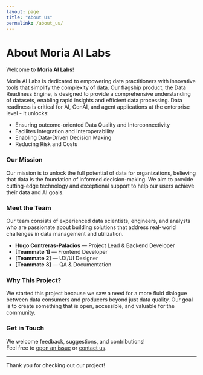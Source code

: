 ```yaml
---
layout: page
title: "About Us"
permalink: /about_us/
---
```


# About Moria AI Labs

Welcome to **Moria AI Labs**!

Moria AI Labs is dedicated to empowering data practitioners with innovative tools that simplify the complexity of data. Our flagship product, the Data Readiness Engine, is designed to provide a comprehensive understanding of datasets, enabling rapid insights and efficient data processing. Data readiness is critical for AI, GenAI, and agent applications at the enterprise level - it unlocks:

- Ensuring outcome-oriented Data Quality and Interconnectivity 
- Facilites Integration and Interoperability
- Enabling Data-Driven Decision Making
- Reducing Risk and Costs



### Our Mission

Our mission is to unlock the full potential of data for organizations, believing that data is the foundation of informed decision-making. We aim to provide cutting-edge technology and exceptional support to help our users achieve their data and AI goals.


### Meet the Team

Our team consists of experienced data scientists, engineers, and analysts who are passionate about building solutions that address real-world challenges in data management and utilization.

- **Hugo Contreras-Palacios** — Project Lead & Backend Developer  
- **[Teammate 1]** — Frontend Developer  
- **[Teammate 2]** — UX/UI Designer  
- **[Teammate 3]** — QA & Documentation  


### Why This Project?

We started this project because we saw a need for a more fluid dialogue between data consumers and producers beyond just data quality. Our goal is to create something that is open, accessible, and valuable for the community.

### Get in Touch

We welcome feedback, suggestions, and contributions!  
Feel free to [open an issue](https://github.com/moria-ai-labs/data_readiness/issues) or [contact us](mailto:moria.ai.labs@gmail.com).

---

Thank you for checking out our project!